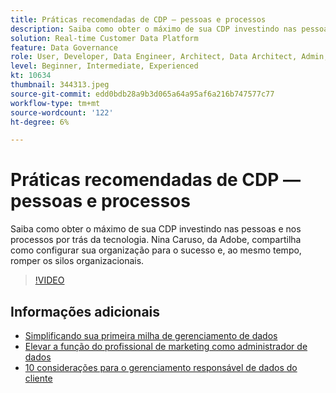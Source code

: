 ```yaml
---
title: Práticas recomendadas de CDP — pessoas e processos
description: Saiba como obter o máximo de sua CDP investindo nas pessoas e nos processos por trás da tecnologia. Nina Caruso do Adobe compartilha como configurar sua organização ... (as descrições devem ter entre 60 e 160 caracteres)
solution: Real-time Customer Data Platform
feature: Data Governance
role: User, Developer, Data Engineer, Architect, Data Architect, Admin, Leader
level: Beginner, Intermediate, Experienced
kt: 10634
thumbnail: 344313.jpeg
source-git-commit: edd0bdb28a9b3d065a64a95af6a216b747577c77
workflow-type: tm+mt
source-wordcount: '122'
ht-degree: 6%

---
```


# Práticas recomendadas de CDP — pessoas e processos

Saiba como obter o máximo de sua CDP investindo nas pessoas e nos processos por trás da tecnologia. Nina Caruso, da Adobe, compartilha como configurar sua organização para o sucesso e, ao mesmo tempo, romper os silos organizacionais.

>[!VIDEO](https://video.tv.adobe.com/v/344313/?quality=12&learn=on)

## Informações adicionais 

* [Simplificando sua primeira milha de gerenciamento de dados](first-mile.md)
* [Elevar a função do profissional de marketing como administrador de dados](https://experienceleague.adobe.com/docs/platform-learn/tutorials/privacy/elevating-the-marketers-role-as-a-data-steward.html)
* [10 considerações para o gerenciamento responsável de dados do cliente](https://experienceleague.adobe.com/docs/platform-learn/tutorials/privacy/ten-considerations-for-responsible-customer-data-management.html)
